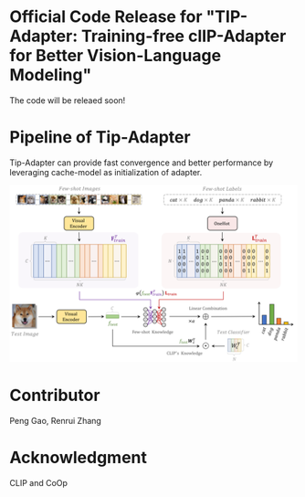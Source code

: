 # Official Code Release for "TIP-Adapter: Training-free clIP-Adapter for Better Vision-Language Modeling"
The code will be releaed soon!

# Pipeline of Tip-Adapter
Tip-Adapter can provide fast convergence and better performance by leveraging cache-model as initialization of adapter.
<div align="center">
  <img src="cache_model.png"/>
</div>

# Contributor
Peng Gao, Renrui Zhang

# Acknowledgment
CLIP and CoOp
